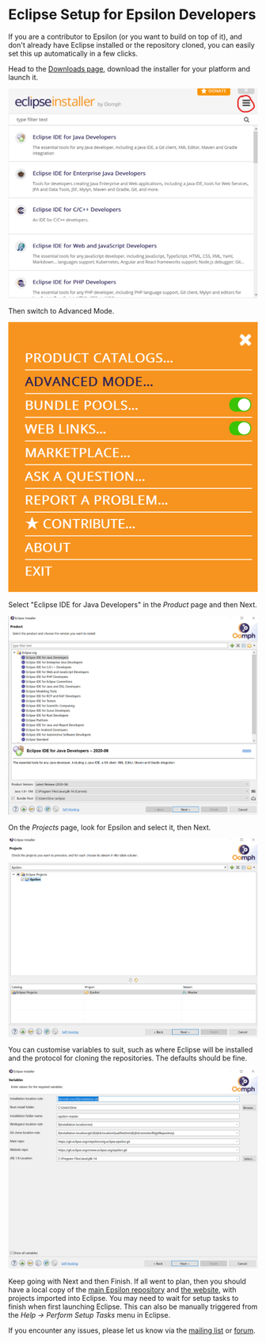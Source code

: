 # Eclipse Setup for Epsilon Developers

If you are a contributor to Epsilon (or you want to build on top of it), and don't already have Eclipse installed or the repository cloned, you can easily set this up automatically in a few clicks.

Head to the [Downloads page](../../../download), download the installer for your platform and launch it.

![](installer-basic.png)

Then switch to Advanced Mode.

![](installer-menu.png)

Select "Eclipse IDE for Java Developers" in the *Product* page and then Next.

![](installer-advanced.png)

On the *Projects* page, look for Epsilon and select it, then Next.

![](installer-projects.png)

You can customise variables to suit, such as where Eclipse will be installed and the protocol for cloning the repositories. The defaults should be fine.

![](installer-variables.png)

Keep going with Next and then Finish. If all went to plan, then you should have a local copy of the [main Epsilon repository](https://github.com/eclipse/epsilon) and [the website](https://github.com/eclipse/epsilon-website), with projects imported into Eclipse. You may need to wait for setup tasks to finish when first launching Eclipse. This can also be manually triggered from the *Help -> Perform Setup Tasks* menu in Eclipse.

If you encounter any issues, please let us know via the [mailing list](https://accounts.eclipse.org/mailing-list/epsilon-dev) or [forum](https://www.eclipse.org/forums/index.php/f/22/).
